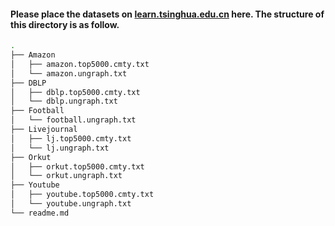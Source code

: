 #### Please place the datasets on [learn.tsinghua.edu.cn](learn.tsinghua.edu.cn) here. The structure of this directory is as follow.

```bash
.
├── Amazon
│   ├── amazon.top5000.cmty.txt
│   └── amazon.ungraph.txt
├── DBLP
│   ├── dblp.top5000.cmty.txt
│   └── dblp.ungraph.txt
├── Football
│   └── football.ungraph.txt
├── Livejournal
│   ├── lj.top5000.cmty.txt
│   └── lj.ungraph.txt
├── Orkut
│   ├── orkut.top5000.cmty.txt
│   └── orkut.ungraph.txt
├── Youtube
│   ├── youtube.top5000.cmty.txt
│   └── youtube.ungraph.txt
└── readme.md
```

